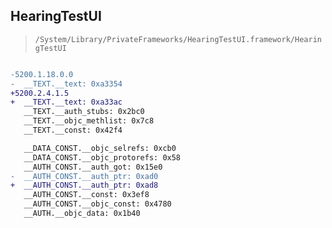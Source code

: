 ## HearingTestUI

> `/System/Library/PrivateFrameworks/HearingTestUI.framework/HearingTestUI`

```diff

-5200.1.18.0.0
-  __TEXT.__text: 0xa3354
+5200.2.4.1.5
+  __TEXT.__text: 0xa33ac
   __TEXT.__auth_stubs: 0x2bc0
   __TEXT.__objc_methlist: 0x7c8
   __TEXT.__const: 0x42f4

   __DATA_CONST.__objc_selrefs: 0xcb0
   __DATA_CONST.__objc_protorefs: 0x58
   __AUTH_CONST.__auth_got: 0x15e0
-  __AUTH_CONST.__auth_ptr: 0xad0
+  __AUTH_CONST.__auth_ptr: 0xad8
   __AUTH_CONST.__const: 0x3ef8
   __AUTH_CONST.__objc_const: 0x4780
   __AUTH.__objc_data: 0x1b40

```
